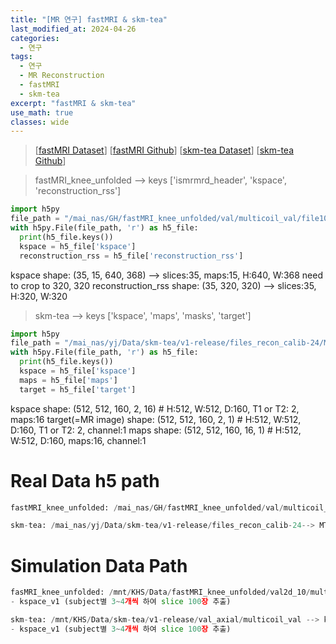 ```yaml
---
title: "[MR 연구] fastMRI & skm-tea"
last_modified_at: 2024-04-26
categories:
  - 연구
tags:
  - 연구
  - MR Reconstruction
  - fastMRI
  - skm-tea
excerpt: "fastMRI & skm-tea"
use_math: true
classes: wide
---
```


> [[fastMRI Dataset](https://fastmri.med.nyu.edu/)] [[fastMRI Github](https://github.com/facebookresearch/fastMRI?tab=readme-ov-file)] [[skm-tea Dataset](https://stanfordaimi.azurewebsites.net/datasets/4aaeafb9-c6e6-4e3c-9188-3aaaf0e0a9e7)] [[skm-tea Github](https://github.com/StanfordMIMI/skm-tea)]

> fastMRI_knee_unfolded --> keys ['ismrmrd_header', 'kspace', 'reconstruction_rss']
```python
import h5py
file_path = "/mai_nas/GH/fastMRI_knee_unfolded/val/multicoil_val/file1000000.h5"
with h5py.File(file_path, 'r') as h5_file:
  print(h5_file.keys())
  kspace = h5_file['kspace']
  reconstruction_rss = h5_file['reconstruction_rss']
```
kspace shape: (35, 15, 640, 368) --> slices:35, maps:15, H:640, W:368 need to crop to 320, 320
reconstruction_rss shape: (35, 320, 320) --> slices:35, H:320, W:320


> skm-tea --> keys ['kspace', 'maps', 'masks', 'target']
```python
import h5py
file_path = "/mai_nas/yj/Data/skm-tea/v1-release/files_recon_calib-24/MTR_001.h5"
with h5py.File(file_path, 'r') as h5_file:
  print(h5_file.keys())
  kspace = h5_file['kspace']
  maps = h5_file['maps']
  target = h5_file['target']
```
kspace shape: (512, 512, 160, 2, 16) # H:512, W:512, D:160, T1 or T2: 2, maps:16
target(=MR image) shape: (512, 512, 160, 2, 1) # H:512, W:512, D:160, T1 or T2: 2, channel:1
maps shape: (512, 512, 160, 16, 1) # H:512, W:512, D:160, maps:16, channel:1


# Real Data h5 path
```python
fastMRI_knee_unfolded: /mai_nas/GH/fastMRI_knee_unfolded/val/multicoil_val --> file1000000.h5, ...

skm-tea: /mai_nas/yj/Data/skm-tea/v1-release/files_recon_calib-24--> MTR_001.h5, ...
```

# Simulation Data Path
```python
fasMRI_knee_unfolded: /mnt/KHS/Data/fastMRI_knee_unfolded/val2d_10/multicoil_val --> kspace, map, mask : .npy
- kspace_v1 (subject별 3~4개씩 하여 slice 100장 추출)

skm-tea: /mnt/KHS/Data/skm-tea/v1-release/val_axial/multicoil_val --> kspace, map, mask : .npy
- kspace_v1 (subject별 3~4개씩 하여 slice 100장 추출)
```
